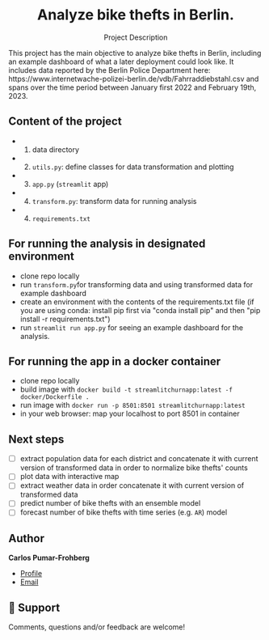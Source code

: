 <h1 align="center">Analyze bike thefts in Berlin.</h1>
<p align="center">Project Description</p>
This project has the main objective to analyze bike thefts in Berlin, including an example dashboard of what a later deployment could look like. It includes data reported by the Berlin Police Department here: https://www.internetwache-polizei-berlin.de/vdb/Fahrraddiebstahl.csv and spans over the time period between January first 2022 and February 19th, 2023.

## Content of the project
* 1. data directory
* 2. `utils.py`: define classes for data transformation and plotting
* 3. `app.py` (`streamlit` app)
* 4. `transform.py`: transform data for running analysis 
* 4. `requirements.txt`

## For running the analysis in designated environment
- clone repo locally
- run `transform.py`for transforming data and using transformed data for example dashboard
- create an environment with the contents of the requirements.txt file (if you are using conda: install pip first via "conda install pip" and then "pip install -r requirements.txt")
- run `streamlit run app.py` for seeing an example dashboard for the analysis.

## For running the app in a docker container
- clone repo locally
- build image with
`docker build -t streamlitchurnapp:latest -f docker/Dockerfile .`
- run image with
`docker run -p 8501:8501 streamlitchurnapp:latest`
- in your web browser: map your localhost to port 8501 in container

## Next steps
- [ ] extract population data for each district and concatenate it with current version of transformed data in order to normalize bike thefts' counts
- [ ] plot data with interactive map
- [ ] extract weather data in order concatenate it with current version of transformed data
- [ ] predict number of bike thefts with an ensemble model
- [ ] forecast number of bike thefts with time series (e.g. `AR`) model

## Author

**Carlos Pumar-Frohberg**

- [Profile](https://github.com/cpumarfrohberg)
- [Email](mailto:cpumarfrohberg@gmail.com?subject=Hi "Hi!")


## 🤝 Support

Comments, questions and/or feedback are welcome!
